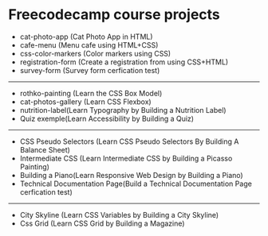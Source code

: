 # Freecodecamp course projects

* cat-photo-app (Cat Photo App in HTML)
* cafe-menu  (Menu cafe using HTML+CSS)
* css-color-markers (Color markers using CSS)
* registration-form (Create a registration from using CSS+HTML)
* survey-form (Survey form cerfication test)
------------------------------------------------------
* rothko-painting (Learn the CSS Box Model)
* cat-photos-gallery (Learn CSS Flexbox)
* nutrition-label(Learn Typography by Building a Nutrition Label)
* Quiz exemple(Learn Accessibility by Building a Quiz)
-------------------------------------------------------
* CSS Pseudo Selectors (Learn CSS Pseudo Selectors By Building A Balance Sheet)
* Intermediate CSS (Learn Intermediate CSS by Building a Picasso Painting)
* Building a Piano(Learn Responsive Web Design by Building a Piano)
* Technical Documentation Page(Build a Technical Documentation Page cerfication test)
-------------------------------------------------------
* City Skyline (Learn CSS Variables by Building a City Skyline)
* Css Grid (Learn CSS Grid by Building a Magazine)